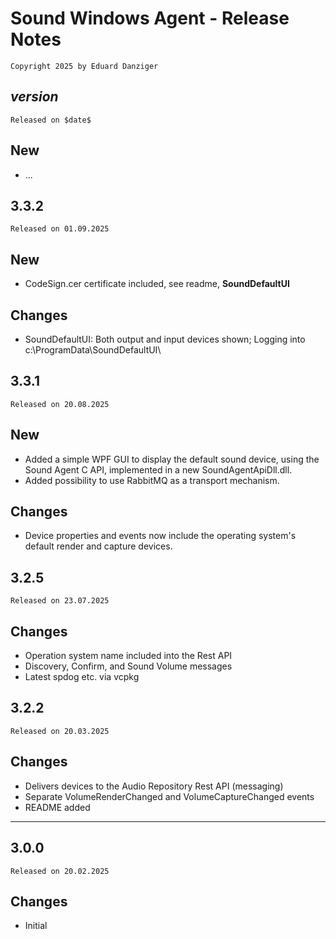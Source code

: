﻿Sound Windows Agent - Release Notes 
=====================================
~~~
Copyright 2025 by Eduard Danziger
~~~

$version$
--------
~~~
Released on $date$
~~~

## New
- ...

3.3.2
--------
~~~
Released on 01.09.2025
~~~

## New
- CodeSign.cer certificate included, see readme, **SoundDefaultUI**

## Changes
- SoundDefaultUI: Both output and input devices shown; Logging into c:\ProgramData\SoundDefaultUI\

3.3.1
--------
~~~
Released on 20.08.2025
~~~

## New
- Added a simple WPF GUI to display the default sound device, using the Sound Agent C API, implemented in a new SoundAgentApiDll.dll.
- Added possibility to use RabbitMQ as a transport mechanism.

## Changes
- Device properties and events now include the operating system's default render and capture devices.

3.2.5
--------
~~~
Released on 23.07.2025
~~~

## Changes
- Operation system name included into the Rest API
- Discovery, Confirm, and Sound Volume messages
- Latest spdog etc. via vcpkg


3.2.2
--------
~~~
Released on 20.03.2025
~~~

## Changes
- Delivers devices to the Audio Repository Rest API (messaging)
- Separate VolumeRenderChanged and VolumeCaptureChanged events
- README added
--------

3.0.0
--------
~~~
Released on 20.02.2025
~~~

## Changes
- Initial
